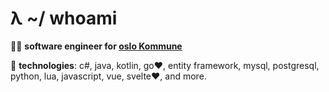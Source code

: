 # λ ~/ whoami
👨‍💻 **software engineer for [oslo Kommune](https://oslo.kommune.no/)**

🔅 **technologies**: c#, java, kotlin, go❤️, entity framework, mysql, postgresql, python, lua, javascript, vue, svelte❤️, and more.
